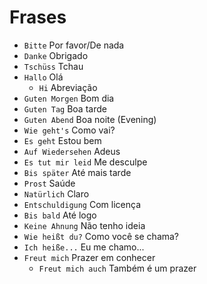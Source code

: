 # Frases

-   `Bitte` Por favor/De nada
-   `Danke` Obrigado
-   `Tschüss` Tchau
-   `Hallo` Olá
    -   `Hi` Abreviação
-   `Guten Morgen` Bom dia
-   `Guten Tag` Boa tarde
-   `Guten Abend` Boa noite (Evening)
-   `Wie geht's` Como vai?
-   `Es geht` Estou bem
-   `Auf Wiedersehen` Adeus
-   `Es tut mir leid` Me desculpe
-   `Bis später` Até mais tarde
-   `Prost` Saúde
-   `Natürlich` Claro
-   `Entschuldigung` Com licença
-   `Bis bald` Até logo
-   `Keine Ahnung` Não tenho ideia
-   `Wie heißt du?` Como você se chama?
-   `Ich heiße...` Eu me chamo...
-   `Freut mich` Prazer em conhecer
    -   `Freut mich auch` Também é um prazer
